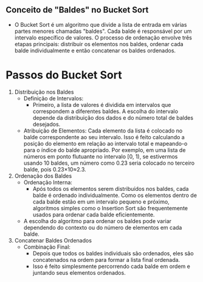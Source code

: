 ## Conceito de "Baldes" no Bucket Sort
- O Bucket Sort é um algoritmo que divide a lista de entrada em várias partes menores chamadas "baldes". Cada balde é responsável por um intervalo específico de valores. O processo de ordenação envolve três etapas principais: distribuir os elementos nos baldes, ordenar cada balde individualmente e então concatenar os baldes ordenados.

# Passos do Bucket Sort
1. Distribuição nos Baldes
    - Definição de Intervalos:
        - Primeiro, a lista de valores é dividida em intervalos que correspondem a diferentes baldes. A escolha do intervalo depende da distribuição dos dados e do número total de baldes desejados.
    - Atribuição de Elementos:
        Cada elemento da lista é colocado no balde correspondente ao seu intervalo. Isso é feito calculando a posição do elemento em relação ao intervalo total e mapeando-o para o índice do balde apropriado.
        Por exemplo, em uma lista de números em ponto flutuante no intervalo [0, 1), se estivermos usando 10 baldes, um número como 0.23 seria colocado no terceiro balde, pois 0.23×10≈2.3.
2. Ordenação dos Baldes
    - Ordenação Interna:
        - Após todos os elementos serem distribuídos nos baldes, cada balde é ordenado individualmente. Como os elementos dentro de cada balde estão em um intervalo pequeno e próximo, algoritmos simples como o Insertion Sort são frequentemente usados para ordenar cada balde eficientemente.
    - A escolha do algoritmo para ordenar os baldes pode variar dependendo do contexto ou do número de elementos em cada balde.
3. Concatenar Baldes Ordenados
    - Combinação Final:
        - Depois que todos os baldes individuais são ordenados, eles são concatenados na ordem para formar a lista final ordenada.
        - Isso é feito simplesmente percorrendo cada balde em ordem e juntando seus elementos ordenados.